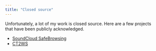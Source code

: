 ```yaml
---
title: "Closed source"
---
```


Unfortunately, a lot of my work is closed source. Here are a few projects that have been publicly acknowledged.

* [SoundCloud SafeBrowsing](https://web.archive.org/web/20170520041052/https://help.soundcloud.com/hc/en-us/articles/115003563988-Unsafe-links-on-SoundCloud)
* [CT2WS](https://en.wikipedia.org/wiki/Cognitive_Technology_Threat_Warning_System)
